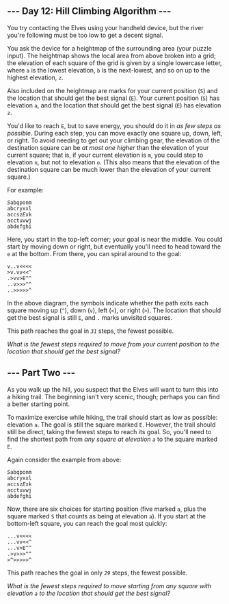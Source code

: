<article class="day-desc"><h2>--- Day 12: Hill Climbing Algorithm ---</h2><p>You try contacting the Elves using your <span title="When you look up the specs for your handheld device, every field just says &quot;plot&quot;.">handheld device</span>, but the river you're following must be too low to get a decent signal.</p>
<p>You ask the device for a heightmap of the surrounding area (your puzzle input). The heightmap shows the local area from above broken into a grid; the elevation of each square of the grid is given by a single lowercase letter, where <code>a</code> is the lowest elevation, <code>b</code> is the next-lowest, and so on up to the highest elevation, <code>z</code>.</p>
<p>Also included on the heightmap are marks for your current position (<code>S</code>) and the location that should get the best signal (<code>E</code>). Your current position (<code>S</code>) has elevation <code>a</code>, and the location that should get the best signal (<code>E</code>) has elevation <code>z</code>.</p>
<p>You'd like to reach <code>E</code>, but to save energy, you should do it in <em>as few steps as possible</em>. During each step, you can move exactly one square up, down, left, or right. To avoid needing to get out your climbing gear, the elevation of the destination square can be <em>at most one higher</em> than the elevation of your current square; that is, if your current elevation is <code>m</code>, you could step to elevation <code>n</code>, but not to elevation <code>o</code>. (This also means that the elevation of the destination square can be much lower than the elevation of your current square.)</p>
<p>For example:</p>
<pre><code><em>S</em>abqponm
abcryxxl
accsz<em>E</em>xk
acctuvwj
abdefghi
</code></pre>
<p>Here, you start in the top-left corner; your goal is near the middle. You could start by moving down or right, but eventually you'll need to head toward the <code>e</code> at the bottom. From there, you can spiral around to the goal:</p>
<pre><code>v..v&lt;&lt;&lt;&lt;
&gt;v.vv&lt;&lt;^
.&gt;vv&gt;E^^
..v&gt;&gt;&gt;^^
..&gt;&gt;&gt;&gt;&gt;^
</code></pre>
<p>In the above diagram, the symbols indicate whether the path exits each square moving up (<code>^</code>), down (<code>v</code>), left (<code>&lt;</code>), or right (<code>&gt;</code>). The location that should get the best signal is still <code>E</code>, and <code>.</code> marks unvisited squares.</p>
<p>This path reaches the goal in <code><em>31</em></code> steps, the fewest possible.</p>
<p><em>What is the fewest steps required to move from your current position to the location that should get the best signal?</em></p>
</article>

<article class="day-desc"><h2 id="part2">--- Part Two ---</h2><p>As you walk up the hill, you suspect that the Elves will want to turn this into a hiking trail. The beginning isn't very scenic, though; perhaps you can find a better starting point.</p>
<p>To maximize exercise while hiking, the trail should start as low as possible: elevation <code>a</code>. The goal is still the square marked <code>E</code>. However, the trail should still be direct, taking the fewest steps to reach its goal. So, you'll need to find the shortest path from <em>any square at elevation <code>a</code></em> to the square marked <code>E</code>.</p>
<p>Again consider the example from above:</p>
<pre><code><em>S</em>abqponm
abcryxxl
accsz<em>E</em>xk
acctuvwj
abdefghi
</code></pre>
<p>Now, there are six choices for starting position (five marked <code>a</code>, plus the square marked <code>S</code> that counts as being at elevation <code>a</code>). If you start at the bottom-left square, you can reach the goal most quickly:</p>
<pre><code>...v&lt;&lt;&lt;&lt;
...vv&lt;&lt;^
...v&gt;E^^
.&gt;v&gt;&gt;&gt;^^
&gt;^&gt;&gt;&gt;&gt;&gt;^
</code></pre>
<p>This path reaches the goal in only <code><em>29</em></code> steps, the fewest possible.</p>
<p><em>What is the fewest steps required to move starting from any square with elevation <code>a</code> to the location that should get the best signal?</em></p>
</article>